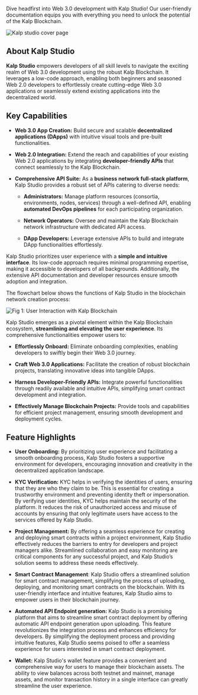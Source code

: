 Dive headfirst into Web 3.0 development with Kalp Studio! Our user-friendly documentation equips you with everything you need to unlock the potential of the Kalp Blockchain.

![Kalp studio cover page](https://docs.kalp.studio/~gitbook/image?url=https:%2F%2F1878384301-files.gitbook.io%2F%7E%2Ffiles%2Fv0%2Fb%2Fgitbook-x-prod.appspot.com%2Fo%2Fspaces%252FzAA5Z6u1ZyGAxXbYfExA%252Fuploads%252F0wolf4RcmvIGO2Kda5iV%252FSlide2.PNG%3Falt=media%26token=b7f5782e-7bbb-4e7c-b715-6b85309cd009&width=1248&dpr=4&quality=100&sign=f404bc261e66d9c9be8da30e80d5cbfb68b2f9e919fde449c4bd674f963533af)

## About Kalp Studio

**Kalp Studio** empowers developers of all skill levels to navigate the exciting realm of Web 3.0 development using the robust Kalp Blockchain. It leverages a low-code approach, enabling both beginners and seasoned Web 2.0 developers to effortlessly create cutting-edge Web 3.0 applications or seamlessly extend existing applications into the decentralized world.

## Key Capabilities

-   **Web 3.0 App Creation:** Build secure and scalable **decentralized applications (DApps)** with intuitive visual tools and pre-built functionalities.
    
-   **Web 2.0 Integration:** Extend the reach and capabilities of your existing Web 2.0 applications by integrating **developer-friendly APIs** that connect seamlessly to the Kalp Blockchain.
    
-   **Comprehensive API Suite:** As a **business network full-stack platform**, Kalp Studio provides a robust set of APIs catering to diverse needs:
    
    -   **Administrators:** Manage platform resources (consortia, environments, nodes, services) through a well-defined API, enabling **automated DevOps pipelines** for each participating organization.
        
    -   **Network Operators:** Oversee and maintain the Kalp Blockchain network infrastructure with dedicated API access.
        
    -   **DApp Developers:** Leverage extensive APIs to build and integrate DApp functionalities effortlessly.
        
    

Kalp Studio prioritizes user experience with a **simple and intuitive interface**. Its low-code approach requires minimal programming expertise, making it accessible to developers of all backgrounds. Additionally, the extensive API documentation and developer resources ensure smooth adoption and integration.

The flowchart below shows the functions of Kalp Studio in the blockchain network creation process:

![Fig 1: User Interaction with Kalp Blockchain](https://docs.kalp.studio/~gitbook/image?url=https:%2F%2F1878384301-files.gitbook.io%2F%7E%2Ffiles%2Fv0%2Fb%2Fgitbook-x-prod.appspot.com%2Fo%2Fspaces%252FzAA5Z6u1ZyGAxXbYfExA%252Fuploads%252FYro5rMSIbzTrNZp8Nl8z%252Fimage.png%3Falt=media%26token=62e4838e-30b0-44a6-935a-15802247bfb4&width=768&dpr=4&quality=100&sign=a1c1f6843095bc14a808c95a2d408c74a3dc8fe0e70e8404e6d433b9697e8e7e)

Kalp Studio emerges as a pivotal element within the Kalp Blockchain ecosystem, **streamlining and elevating the user experience**. Its comprehensive functionalities empower users to:

-   **Effortlessly Onboard:** Eliminate onboarding complexities, enabling developers to swiftly begin their Web 3.0 journey.
    
-   **Craft Web 3.0 Applications:** Facilitate the creation of robust blockchain projects, translating innovative ideas into tangible DApps.
    
-   **Harness Developer-Friendly APIs:** Integrate powerful functionalities through readily available and intuitive APIs, simplifying smart contract development and integration.
    
-   **Effectively Manage Blockchain Projects:** Provide tools and capabilities for efficient project management, ensuring smooth development and deployment cycles.
    

## Feature Highlights

-   **User Onboarding:** By prioritizing user experience and facilitating a smooth onboarding process, Kalp Studio fosters a supportive environment for developers, encouraging innovation and creativity in the decentralized application landscape.
    
-   **KYC Verification:** KYC helps in verifying the identities of users, ensuring that they are who they claim to be. This is essential for creating a trustworthy environment and preventing identity theft or impersonation. By verifying user identities, KYC helps maintain the security of the platform. It reduces the risk of unauthorized access and misuse of accounts by ensuring that only legitimate users have access to the services offered by Kalp Studio.
    
-   **Project Management:** By offering a seamless experience for creating and deploying smart contracts within a project environment, Kalp Studio effectively reduces the barriers to entry for developers and project managers alike. Streamlined collaboration and easy monitoring are critical components for any successful project, and Kalp Studio’s solution seems to address these needs effectively.
    
-   **Smart Contract Management**: Kalp Studio offers a streamlined solution for smart contract management, simplifying the process of uploading, deploying, and monitoring smart contracts on the blockchain. With its user-friendly interface and intuitive features, Kalp Studio aims to empower users in their blockchain journey.
    
-   **Automated API Endpoint generation:** Kalp Studio is a promising platform that aims to streamline smart contract deployment by offering automatic API endpoint generation upon uploading. This feature revolutionizes the integration process and enhances efficiency for developers. By simplifying the deployment process and providing intuitive features, Kalp Studio seems poised to offer a seamless experience for users interested in smart contract deployment.
    
-   **Wallet:** Kalp Studio's wallet feature provides a convenient and comprehensive way for users to manage their blockchain assets. The ability to view balances across both testnet and mainnet, manage assets, and monitor transaction history in a single interface can greatly streamline the user experience.